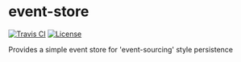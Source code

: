 # event-store
[![Travis CI](https://img.shields.io/travis/ianmorgan/event-store/master.svg)](https://travis-ci.org/ianmorgan/event-store)
[![License](https://img.shields.io/github/license/ianmorgan/event-store.svg)](https://github.com/ianmorgan/event-store/blob/master/LICENSE)



Provides a simple event store for 'event-sourcing' style persistence 
